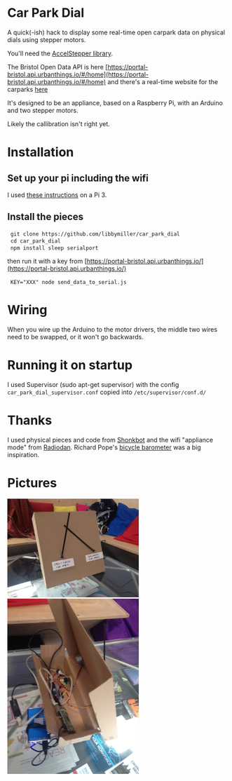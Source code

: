 # Car Park Dial

A quick(-ish) hack to display some real-time open carpark data 
on physical dials using stepper motors.

You'll need the [AccelStepper 
library](http://www.airspayce.com/mikem/arduino/AccelStepper/).

The Bristol Open Data API is here 
[https://portal-bristol.api.urbanthings.io/#/home](https://portal-bristol.api.urbanthings.io/#/home) and there's a real-time website for the carparks [here](https://opendata.bristol.gov.uk/Mobility/Car-Park-Occupancy/a427-ptgs)

It's designed to be an appliance, based on a Raspberry Pi, with an 
Arduino and two stepper motors.

Likely the callibration isn't right yet.

# Installation

## Set up your pi including the wifi

I used [these 
instructions](https://planb.nicecupoftea.org/2016/03/20/wifi-connect-quick-wifi-access-point-to-tell-a-raspberry-pi-about-a-wifi-network/) 
on a Pi 3.

## Install the pieces

     git clone https://github.com/libbymiller/car_park_dial
     cd car_park_dial
     npm install sleep serialport

then run it with a key from [https://portal-bristol.api.urbanthings.io/](https://portal-bristol.api.urbanthings.io/)

     KEY="XXX" node send_data_to_serial.js 


# Wiring

When you wire up the Arduino to the motor drivers, the middle two wires 
need to be swapped, or it won't go backwards.

# Running it on startup

I used Supervisor (sudo apt-get supervisor) with the config ```car_park_dial_supervisor.conf``` 
copied into ```/etc/supervisor/conf.d/```

# Thanks

I used physical pieces and code from 
[Shonkbot](https://github.com/jarkman/shonkbot) and the wifi "appliance mode" from [Radiodan](http://radiodan.net). Richard Pope's [bicycle barometer](http://www.cyclelove.net/2012/12/bicycle-barometer-a-nanode-project-by-richard-pope/) was a big inspiration.

# Pictures

<img src="img/IMG_2376.JPG" width="300px" />
<img src="img/IMG_2377.JPG" width="300px" />


